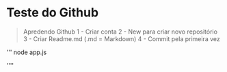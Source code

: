<h1>Teste do Github</h1>

> Apredendo Github
1 - Criar conta
2 - New para criar novo repositório
3 - Criar Readme.md (.md = Markdown)
4 - Commit pela primeira vez

'''
node app.js

''''


